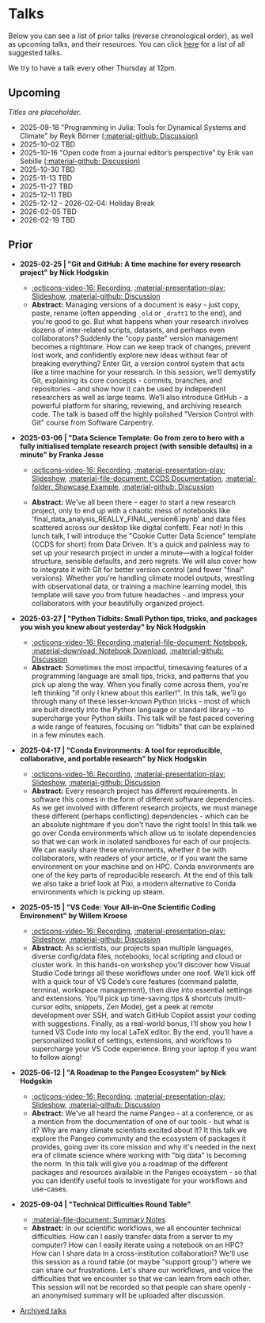 # Talks

Below you can see a list of prior talks (reverse chronological order), as well as upcoming talks, and their resources. You can click [here](https://github.com/UU-IMAU/python-for-lunch/issues?q=is%3Aissue+is%3Aopen+label%3Atalk-suggestion) for a list of all suggested talks.

We try to have a talk every other Thursday at 12pm.

<!--
When adding new entries to the lists, do so in the following format
```
- YYYY-MM-DD | "TALK_TITLE" by PRESENTER
  - [:octicons-video-16: Recording](link to video), [:material-presentation-play: Slideshow](link to slides), [:material-file-document: Supporting material](github_link to folder on main branch), [:material-github: Discussion](github_link to issue/PR)
  - Abstract: ...
```
or, for upcoming talks,
```
- YYYY-MM-DD | "TALK_TITLE" by PRESENTER [(:material-github: Discussion)](github_link to issue/PR)
  - Abstract: ...
```

-->

## Upcoming

_Titles are placeholder._

- 2025-09-18 "Programming in Julia: Tools for Dynamical Systems and Climate" by Reyk Börner [(:material-github: Discussion)](https://github.com/UU-IMAU/python-for-lunch/issues/27)
- 2025-10-02 TBD
- 2025-10-16 "Open code from a journal editor’s perspective" by Erik van Sebille [(:material-github: Discussion)](https://github.com/UU-IMAU/python-for-lunch/issues/18)
- 2025-10-30 TBD
- 2025-11-13 TBD
- 2025-11-27 TBD
- 2025-12-11 TBD
- 2025-12-12 - 2026-02-04: Holiday Break
- 2026-02-05 TBD
- 2026-02-19 TBD

## Prior

- **2025-02-25 | "Git and GitHub: A time machine for every research project" by Nick Hodgskin**

    - [:octicons-video-16: Recording](https://youtu.be/QfojYVT01t0), [:material-presentation-play: Slideshow](./assets/20250220%20-%20Git%20and%20GitHub/index.html), [:material-github: Discussion](https://github.com/UU-IMAU/python-for-lunch/issues/11)
    - **Abstract:** Managing versions of a document is easy - just copy, paste, rename (often appending `_old` or `_draft1` to the end), and you're good to go. But what happens when your research involves dozens of inter-related scripts, datasets, and perhaps even collaborators? Suddenly the "copy paste" version management becomes a nightmare. How can we keep track of changes, prevent lost work, and confidently explore new ideas without fear of breaking everything? Enter Git, a version control system that acts like a time machine for your research. In this session, we’ll demystify Git, explaining its core concepts - commits, branches, and repositories - and show how it can be used by independent researchers as well as large teams. We’ll also introduce GitHub - a powerful platform for sharing, reviewing, and archiving research code. The talk is based off the highly polished "Version Control with Git" course from Software Carpentry.

- **2025-03-06 | "Data Science Template: Go from zero to hero with a fully initialised template research project (with sensible defaults) in a minute" by Franka Jesse**

    - [:octicons-video-16: Recording](https://youtu.be/Og9Wrppp_yg), [:material-presentation-play: Slideshow](./assets/20250306%20-%20CCDS/DataScienceTemplate-6March25.pdf), [:material-file-document: CCDS Documentation](https://cookiecutter-data-science.drivendata.org/), [:material-folder: Showcase Example](https://github.com/UU-IMAU/python-for-lunch/blob/main/docs/talks/assets/20250306%20-%20CCDS/project_icesheetmelt), [:material-github: Discussion](https://github.com/UU-IMAU/python-for-lunch/issues/13)

    - **Abstract:** We've all been there – eager to start a new research project, only to end up with a chaotic mess of notebooks like 'final_data_analysis_REALLY_FINAL_version6.ipynb' and data files scattered across our desktop like digital confetti. Fear not! In this lunch talk, I will introduce the "Cookie Cutter Data Science" template (CCDS for short) from Data Driven. It's a quick and painless way to set up your research project in under a minute—with a logical folder structure, sensible defaults, and zero regrets. We will also cover how to integrate it with Git for better version control (and fewer "final" versions). Whether you're handling climate model outputs, wrestling with observational data, or training a machine learning model, this template will save you from future headaches - and impress your collaborators with your beautifully organized project.

- **2025-03-27 | "Python Tidbits: Small Python tips, tricks, and packages you wish you knew about yesterday" by Nick Hodgskin**

    - [:octicons-video-16: Recording](https://youtu.be/X-F0fFFW-wo),[:material-file-document: Notebook](./python-tidbits.ipynb), [:material-download: Notebook Download](https://github.com/UU-IMAU/python-for-lunch/blob/main/docs/talks/python-tidbits.ipynb), [:material-github: Discussion](https://github.com/UU-IMAU/python-for-lunch/issues/21)
    - **Abstract:** Sometimes the most impactful, timesaving features of a programming language are small tips, tricks, and patterns that you pick up along the way. When you finally come across them, you're left thinking "if only I knew about this earlier!". In this talk, we'll go through many of these lesser-known Python tricks - most of which are built directly into the Python language or standard library – to supercharge your Python skills. This talk will be fast paced covering a wide range of features, focusing on "tidbits" that can be explained in a few minutes each.

- **2025-04-17 | "Conda Environments: A tool for reproducible, collaborative, and portable research" by Nick Hodgskin**

    - [:octicons-video-16: Recording](https://youtu.be/KV0zTx_n3o0), [:material-presentation-play: Slideshow](./assets/20250417%20-%20Conda/index.html), [:material-github: Discussion](https://github.com/UU-IMAU/python-for-lunch/issues/26)
    - **Abstract:** Every research project has different requirements. In software this comes in the form of different software dependencies. As we get involved with different research projects, we must manage these different (perhaps conflicting) dependencies - which can be an absolute nightmare if you don't have the right tools! In this talk we go over Conda environments which allow us to isolate dependencies so that we can work in isolated sandboxes for each of our projects. We can easily share these environments, whether it be with collaborators, with readers of your article, or if you want the same environment on your machine and on HPC. Conda environments are one of the key parts of reproducible research. At the end of this talk we also take a brief look at Pixi, a modern alternative to Conda environments which is picking up steam.

- **2025-05-15 | "VS Code: Your All-in-One Scientific Coding Environment" by Willem Kroese**

    - [:octicons-video-16: Recording](https://youtu.be/YRGjb4fEidg), [:material-presentation-play: Slideshow](./assets/20250515%20-%20VSCode/slides.pdf), [:material-github: Discussion](https://github.com/UU-IMAU/python-for-lunch/issues/29)
    - **Abstract:** As scientists, our projects span multiple languages, diverse config/data files, notebooks, local scripting and cloud or cluster work. In this hands-on workshop you’ll discover how Visual Studio Code brings all these workflows under one roof. We’ll kick off with a quick tour of VS Code’s core features (command palette, terminal, workspace management), then dive into essential settings and extensions. You’ll pick up time-saving tips & shortcuts (multi-cursor edits, snippets, Zen Mode), get a peek at remote development over SSH, and watch GitHub Copilot assist your coding with suggestions. Finally, as a real-world bonus, I’ll show you how I turned VS Code into my local LaTeX editor. By the end, you’ll have a personalized toolkit of settings, extensions, and workflows to supercharge your VS Code experience. Bring your laptop if you want to follow along!

- **2025-06-12 | "A Roadmap to the Pangeo Ecosystem" by Nick Hodgskin**

    - [:octicons-video-16: Recording](https://youtu.be/iPh3KxxcAjA), [:material-presentation-play: Slideshow](./assets/20250612%20-%20Pangeo%20Roadmap/index.html), [:material-github: Discussion](https://github.com/UU-IMAU/python-for-lunch/issues/34)
    - **Abstract:** We've all heard the name Pangeo - at a conference, or as a mention from the documentation of one of our tools - but what is it? Why are many climate scientists excited about it? It this talk we explore the Pangeo community and the ecosystem of packages it provides, going over its core mission and why it's needed in the next era of climate science where working with "big data" is becoming the norm. In this talk will give you a roadmap of the different packages and resources available in the Pangeo ecosystem - so that you can identify useful tools to investigate for your workflows and use-cases.

- **2025-09-04 | "Technical Difficulties Round Table"**

    - [:material-file-document: Summary Notes](./assets/20250904%20-%20technical-difficulties-summary.md)
    - **Abstract:** In our scientific workflows, we all encounter technical difficulties. How can I easily transfer data from a server to my computer? How can I easily iterate using a notebook on an HPC? How can I share data in a cross-institution collaboration? We'll use this session as a round table (or maybe "support group") where we can share our frustrations. Let's share our workflows, and voice the difficulties that we encounter so that we can learn from each other. This session will not be recorded so that people can share openly - an anonymised summary will be uploaded after discussion.

- [Archived talks](https://github.com/UU-IMAU/Python-for-lunch-Notebooks/blob/main/archived)
